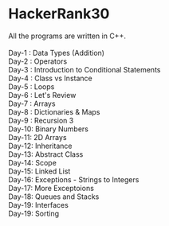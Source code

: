 # HackerRank30
All the programs are written in C++.
<br><br>
Day-1 : Data Types (Addition)<br>
Day-2 : Operators<br>
Day-3 : Introduction to Conditional Statements<br>
Day-4 : Class vs Instance<br>
Day-5 : Loops<br>
Day-6 : Let's Review<br>
Day-7 : Arrays<br>
Day-8 : Dictionaries & Maps<br>
Day-9 : Recursion 3<br>
Day-10: Binary Numbers<br>
Day-11: 2D Arrays<br>
Day-12: Inheritance<br>
Day-13: Abstract Class<br>
Day-14: Scope<br>
Day-15: Linked List<br>
Day-16: Exceptions - Strings to Integers<br>
Day-17: More Exceptoions<br>
Day-18: Queues and Stacks<br>
Day-19: Interfaces<br>
Day-19: Sorting<br>

